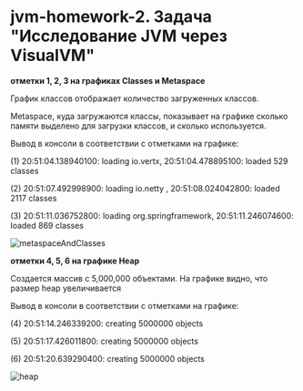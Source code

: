 # jvm-homework-2. Задача "Исследование JVM через VisualVM"



**отметки 1, 2, 3 на графиках Classes и Metaspace** 

График классов отображает количество загруженных классов. 

Metaspace, куда загружаются классы, показывает на графике сколько памяти выделено для загрузки классов, и сколько используется.

Вывод в консоли в соответствии с отметками на графике:

(1)		20:51:04.138940100: loading io.vertx,  	20:51:04.478895100: loaded 529 classes

(2)  	20:51:07.492998900: loading io.netty , 	20:51:08.024042800: loaded 2117 classes

(3) 	20:51:11.036752800: loading org.springframework, 	20:51:11.246074600: loaded 869 classes


![metaspaceAndClasses](https://user-images.githubusercontent.com/77538624/173390683-62601a21-ade9-4829-ad4a-add781828a74.png)


**отметки 4, 5, 6 на графике Heap** 

Создается массив с 5,000,000 объектами. На графике видно, что размер heap увеличивается

Вывод в консоли в соответствии с отметками на графике:

(4) 20:51:14.246339200: creating 5000000 objects

(5) 20:51:17.426011800: creating 5000000 objects

(6) 20:51:20.639290400: creating 5000000 objects


![heap](https://user-images.githubusercontent.com/77538624/173390647-538d5092-9504-4899-ab2d-18de24f993a3.png)


